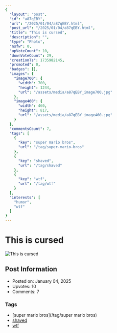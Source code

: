 ```yaml
---
{
  "layout": "post",
  "id": "a87qEBY",
  "url": "/2025/01/04/a87qEBY.html",
  "post_url": "/2025/01/04/a87qEBY.html",
  "title": "This is cursed",
  "description": "",
  "type": "Photo",
  "nsfw": 0,
  "upVoteCount": 10,
  "downVoteCount": 29,
  "creationTs": 1735982145,
  "promoted": 0,
  "badges": [],
  "images": {
    "image700": {
      "width": 700,
      "height": 1244,
      "url": "/assets/media/a87qEBY_image700.jpg"
    },
    "image460": {
      "width": 460,
      "height": 817,
      "url": "/assets/media/a87qEBY_image460.jpg"
    }
  },
  "commentsCount": 7,
  "tags": [
    {
      "key": "super mario bros",
      "url": "/tag/super-mario-bros"
    },
    {
      "key": "shaved",
      "url": "/tag/shaved"
    },
    {
      "key": "wtf",
      "url": "/tag/wtf"
    }
  ],
  "interests": [
    "humor",
    "wtf"
  ]
}
---
```


# This is cursed

![This is cursed](/assets/media/a87qEBY_image700.jpg)

## Post Information

- Posted on: January 04, 2025
- Upvotes: 10
- Comments: 7

### Tags

- [super mario bros](/tag/super mario bros)
- [shaved](/tag/shaved)
- [wtf](/tag/wtf)

